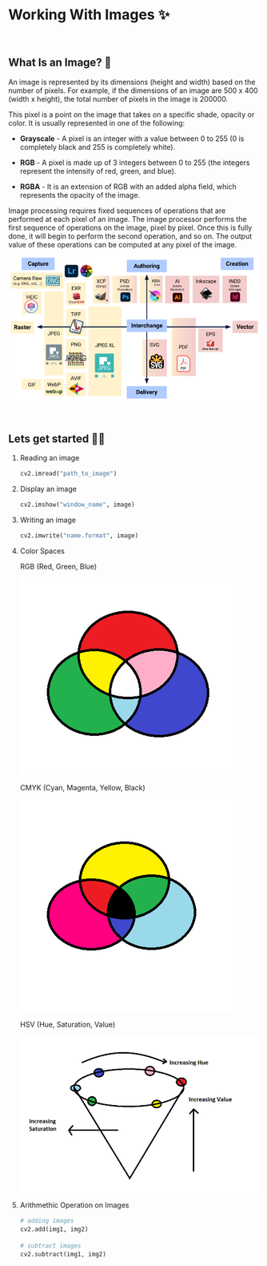 # Working With Images ✨

</br>

## **What Is an Image?** 🤔

An image is represented by its dimensions (height and width) based on the number of pixels. For example, if the dimensions of an image are 500 x 400 (width x height), the total number of pixels in the image is 200000.

This pixel is a point on the image that takes on a specific shade, opacity or color. It is usually represented in one of the following:

- **Grayscale** - A pixel is an integer with a value between 0 to 255 (0 is completely black and 255 is completely white).

- **RGB** - A pixel is made up of 3 integers between 0 to 255 (the integers represent the intensity of red, green, and blue).

- **RGBA** - It is an extension of RGB with an added alpha field, which represents the opacity of the image.

Image processing requires fixed sequences of operations that are performed at each pixel of an image. The image processor performs the first sequence of operations on the image, pixel by pixel. Once this is fully done, it will begin to perform the second operation, and so on. The output value of these operations can be computed at any pixel of the image.

![Image File Formats](../assets/Image_Formats.png "Image File Formats")

</br>

## **Lets get started** 🏃‍➡️

1. Reading an image

   ```python
   cv2.imread("path_to_image")
   ```

2. Display an image

   ```python
   cv2.imshow("window_name", image)
   ```

3. Writing an image

   ```python
   cv2.imwrite("name.format", image)
   ```

4. Color Spaces

   RGB (Red, Green, Blue)

   ![RGB Color Space](../assets/Color_Space_RGB.png "RGB Color Space")

   CMYK (Cyan, Magenta, Yellow, Black)

   ![CMYK Color Space](../assets/Color_Space_CMYK.png "CMYK Color Space")

   HSV (Hue, Saturation, Value)

   ![HSV Color Space](../assets/Color_Space_HSV.png "HSV Color Space")

5. Arithmethic Operation on Images

   ```python
   # adding images
   cv2.add(img1, img2)

   # subtract images
   cv2.subtract(img1, img2)
   ```
